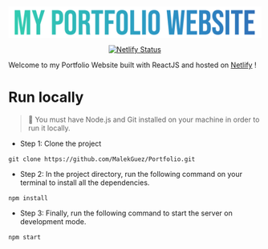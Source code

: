 <img src="./public/images/MyPortfolio.png" align="center"/>


<div align="center">

[![Netlify Status](https://api.netlify.com/api/v1/badges/308f8361-43d6-40fa-99ea-7664e67eb537/deploy-status)](https://app.netlify.com/sites/malekguez/deploys)

</div>

Welcome to my Portfolio Website built with ReactJS and hosted on [Netlify](https://www.netlify.com/) !

# Run locally

> **📝** You must have Node.js and Git installed on your machine in order to run it locally.

- Step 1: Clone the project

```
git clone https://github.com/MalekGuez/Portfolio.git
```

- Step 2: In the project directory, run the following command on your terminal to install all the dependencies.

```
npm install
```

- Step 3: Finally, run the following command to start the server on development mode.

```
npm start
```